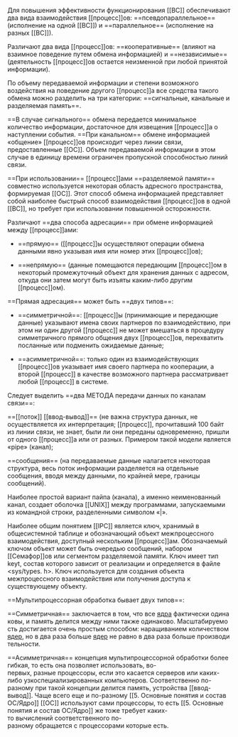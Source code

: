 Для повышения эффективности функционирования [[ВС]] обеспечивают два вида взаимодействия [[процесс]]ов: ==псевдопараллельное== (исполнение на одной [[ВС]]) и ==параллельное== (исполнение на разных [[ВС]]).

Различают два вида [[процесс]]ов: ==кооперативные== (влияют на взаимное поведение путем обмена информацией) и ==независимые== (деятельность [[процесс]]ов остается неизменной при любой принятой информации).

По объему передаваемой информации и степени возможного воздействия на поведение другого [[процесс]]а все средства такого обмена можно разделить на три категории: ==сигнальные, канальные и разделяемая память==.

==В случае сигнального== обмена передается минимальное количество информации, достаточное для извещения [[процесс]]а о наступлении события. ==При канальном== обмене информацией «общение» [[процесс]]ов происходит через линии связи, предоставленные [[ОС]]. Объем передаваемой информации в этом случае в единицу времени ограничен пропускной способностью линий связи.

==При использовании== [[процесс]]ами ==разделяемой памяти== совместно используется некоторая область адресного пространства, формируемая [[ОС]]. Этот способ обмена информацией представляет собой наиболее быстрый
способ взаимодействия [[процесс]]ов в одной [[ВС]], но требует при использовании повышенной осторожности.

Различают ==два способа адресации== при обмене информацией между [[процесс]]ами:

-   ==прямую== ([[процесс]]ы осуществляют операции обмена данными явно указывая имя или номер этих [[процесс]]ов);
    
-   ==непрямую== (данные помещаются передающим [[процесс]]ом в некоторый промежуточный объект для хранения данных с адресом, откуда они затем могут быть изъяты каким-либо другим [[процесс]]ом).
    

==Прямая адресация== может быть ==двух типов==:

-   ==симметричной==: [[процесс]]ы (принимающие и передающие данные) указывают имена своих партнеров по взаимодействию, при этом ни один другой [[процесс]] не может вмешаться в процедуру симметричного прямого общения двух [[процесс]]ов, перехватить посланные или подменить ожидаемые данные;
    
-   ==асимметричной==: только один из взаимодействующих [[процесс]]ов указывает имя своего партнера по кооперации, а второй [[процесс]] в качестве возможного партнера рассматривает любой [[процесс]] в системе.
    

Следует выделить ==два МЕТОДА передачи данных по каналам связи==:

==[[поток]] [[ввод-вывод]]== (не важна структура данных, не осуществляется их интерпретация; [[процесс]], прочитавший 100 байт из линии связи, не знает, были ли они переданы одновременно, пришли от одного [[процесс]]а или от разных. Примером такой модели является «pipe» (канал);

==сообщения== (на передаваемые данные налагается некоторая структура, весь поток информации разделяется на отдельные сообщения, вводя между данными, по крайней мере, границы сообщений).

Наиболее простой вариант пайпа (канала), а именно неименованный канал, создает оболочка [[UNIX]] между программами, запускаемыми из командной строки, разделенными символом «|».    
    

Наиболее общим понятием [[IPC]] является ключ, хранимый в общесистемной таблице и обозначающий объект межпроцессного взаимодействия, доступный нескольким [[процесс]]ам. Обозначаемый ключом объект может быть очередью сообщений, набором [[Семафор]]ов или сегментом разделяемой памяти. Ключ имеет тип keyt, состав которого зависит от реализации и определяется в файле <sys/types. h>. Ключ используется для создания объекта межпроцессного взаимодействия или получения доступа к существующему объекту.

==Мультипроцессорная обработка бывает двух типов==:

==Симметричная== заключается в том, что все [ядра](5.%20Основные%20понятия%20и%20состав%20ОС/Ядро.md) фактически одинаковы, и память делится между ними также одинаково. Масштабируемость достигается очень простым способом: наращиванием количеством [ядер](5.%20Основные%20понятия%20и%20состав%20ОС/Ядро.md), но в два раза больше [ядер](5.%20Основные%20понятия%20и%20состав%20ОС/Ядро.md) не равно в два раза больше производительности.

==Асимметричная== концепция мультипроцессорной обработки более гибкая, то есть она позволяет использовать, во-первых, разные процессоры, если это касается серверов или каких-либо узкоспециализированных компьютеров. Cоответственно по-разному при такой концепции делится память, устройства [[ввод-вывод]]. Чаще всего еще и по-разному [[5. Основные понятия и состав ОС/Ядро]] [[ОС]] используют сами процессоры, то есть [[5. Основные понятия и состав ОС/Ядро]] же тоже требует каких-то вычислений соответственного по-разному обращается с процессорами которые есть.